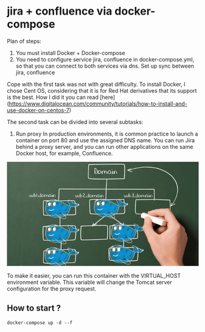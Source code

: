 # jira + confluence via docker-compose

Plan of steps:
1. You must install Docker + Docker-compose
2. You need to configure service jira, confluence in docker-compose.yml, so that you can connect to both services via dns. Set up sync between jira, confluence

Cope with the first task was not with great difficulty. To install Docker, I chose Cent OS, considering that it is for Red Hat derivatives that its support is the best.
How I did it you can read [here] (https://www.digitalocean.com/community/tutorials/how-to-install-and-use-docker-on-centos-7)

The second task can be divided into several subtasks:
1. Run proxy
In production environments, it is common practice to launch a container on port 80 and use the assigned DNS name.
You can run Jira behind a proxy server, and you can run other applications on the same Docker host, for example, Confluence.
<p align = "center">
  <img src = "https://github.com/eleutherius/docker-test/raw/master/docker-proxy.png" width = "666" />
</ p>

To make it easier, you can run this container with the VIRTUAL_HOST environment variable. This variable will change the Tomcat server configuration for the proxy request.

## How to start ? 

```
docker-compose up -d --f
```
